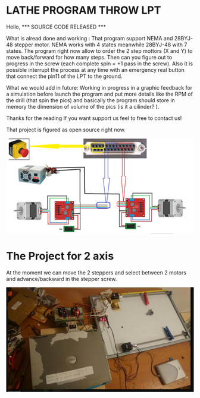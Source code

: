 # LATHE PROGRAM THROW LPT

Hello,
*** SOURCE CODE RELEASED ***


What is alread done and working :
That program support NEMA and  28BYJ-48  stepper motor.
NEMA works with 4 states meanwhile  28BYJ-48  with 7 states.
The program right now allow to order the 2 step mottors (X and Y) to move back/forward for how many steps.
Then can you figure out to progress in the screw (each complete spin = +1 pass in the screw).
Also it is possible interrupt the process at any time with an emergency real button that connect the pin11 of the LPT to the ground.

What we would add in future:
Working in progress in a graphic feedback for a simulation before launch the program
and put more details like the RPM of the drill (that spin the pics) and basically the program
should store in memory the dimension of volume of the pics (is it a cilinder? ).

Thanks for the reading
If you want support us feel to free to contact us!

That project is figured as open source right now.

![lathe-lpt-interface-msdos](/structure2.png)


# The Project for 2 axis

At the moment we can move the 2 steppers
and select between 2 motors and advance/backward in the stepper screw.

![lathe-lpt-interface-msdos](/linked.png)
